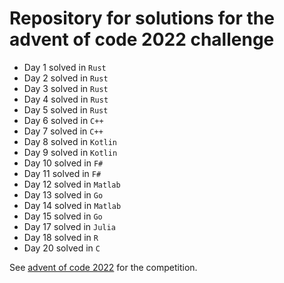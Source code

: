 # Repository for solutions for the advent of code 2022 challenge

- Day 1 solved in `Rust`
- Day 2 solved in `Rust`
- Day 3 solved in `Rust`
- Day 4 solved in `Rust`
- Day 5 solved in `Rust`
- Day 6 solved in `C++`
- Day 7 solved in `C++`
- Day 8 solved in `Kotlin`
- Day 9 solved in `Kotlin`
- Day 10 solved in `F#`
- Day 11 solved in `F#`
- Day 12 solved in `Matlab`
- Day 13 solved in `Go`
- Day 14 solved in `Matlab`
- Day 15 solved in `Go`
- Day 17 solved in `Julia`
- Day 18 solved in `R`
- Day 20 solved in `C`

See [advent of code 2022](https://adventofcode.com/2022) for the competition.
